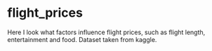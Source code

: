 # flight_prices
Here I look what factors influence flight prices, such as flight length, entertainment and food. Dataset taken from kaggle.
